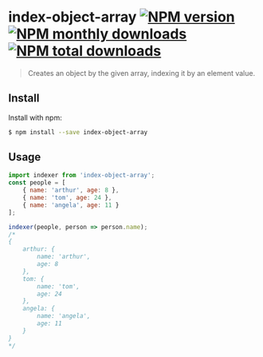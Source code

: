 # index-object-array [![NPM version](https://img.shields.io/npm/v/index-object-array.svg?style=flat)](https://www.npmjs.com/package/index-object-array) [![NPM monthly downloads](https://img.shields.io/npm/dm/index-object-array.svg?style=flat)](https://npmjs.org/package/index-object-array) [![NPM total downloads](https://img.shields.io/npm/dt/index-object-array.svg?style=flat)](https://npmjs.org/package/index-object-array)
> Creates an object by the given array, indexing it by an element value.

## Install
Install with npm:
```sh
$ npm install --save index-object-array
```

## Usage
```js
import indexer from 'index-object-array';
const people = [
    { name: 'arthur', age: 8 },
    { name: 'tom', age: 24 },
    { name: 'angela', age: 11 }
];

indexer(people, person => person.name);
/*
{
    arthur: {
        name: 'arthur',
        age: 8
    },
    tom: {
        name: 'tom',
        age: 24
    },
    angela: {
        name: 'angela',
        age: 11
    }
}
*/
```
